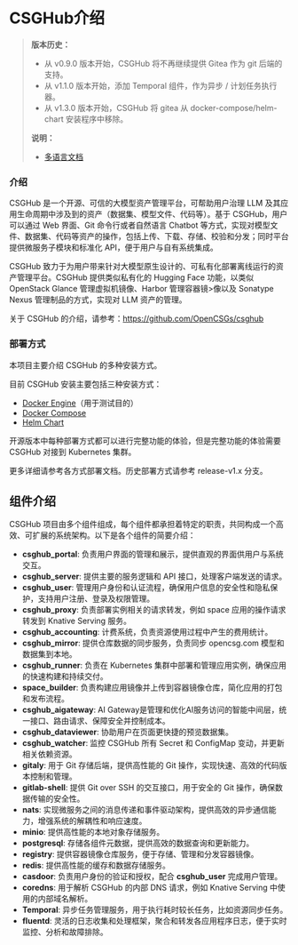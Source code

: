 # CSGHub介绍

> **版本历史：**
>
> - 从 v0.9.0 版本开始，CSGHub 将不再继续提供 Gitea 作为 git 后端的支持。
> - 从 v1.1.0 版本开始，添加 Temporal 组件，作为异步 / 计划任务执行器。
> - 从 v1.3.0 版本开始，CSGHub 将 gitea 从 docker-compose/helm-chart 安装程序中移除。
>
> **说明：**
>
> - [多语言文档](../../docs/)

### 介绍

CSGHub 是一个开源、可信的大模型资产管理平台，可帮助用户治理 LLM 及其应用生命周期中涉及到的资产（数据集、模型文件、代码等）。基于 CSGHub，用户可以通过 Web 界面、Git 命令行或者自然语言 Chatbot 等方式，实现对模型文件、数据集、代码等资产的操作，包括上传、下载、存储、校验和分发；同时平台提供微服务子模块和标准化 API，便于用户与自有系统集成。

CSGHub 致力于为用户带来针对大模型原生设计的、可私有化部署离线运行的资产管理平台。CSGHub 提供类似私有化的 Hugging Face 功能，以类似 OpenStack Glance 管理虚拟机镜像、Harbor 管理容器镜>像以及 Sonatype Nexus 管理制品的方式，实现对 LLM 资产的管理。

关于 CSGHub 的介绍，请参考：https://github.com/OpenCSGs/csghub

### 部署方式

本项目主要介绍 CSGHub 的多种安装方式。

目前 CSGHub 安装主要包括三种安装方式：

- [Docker Engine](./install_csghub_by_docker_cn.md)（用于测试目的）
- [Docker Compose](./install_csghub_by_docker_compose_cn.md)
- [Helm Chart](./install_csghub_by_helm_cn.md)

开源版本中每种部署方式都可以进行完整功能的体验，但是完整功能的体验需要 CSGHub 对接到 Kubernetes 集群。

更多详细请参考各方式部署文档。历史部署方式请参考 release-v1.x 分支。

## 组件介绍

CSGHub 项目由多个组件组成，每个组件都承担着特定的职责，共同构成一个高效、可扩展的系统架构。以下是各个组件的简要介绍：

- **csghub_portal**: 负责用户界面的管理和展示，提供直观的界面供用户与系统交互。
- **csghub_server**: 提供主要的服务逻辑和 API 接口，处理客户端发送的请求。
- **csghub_user**: 管理用户身份和认证流程，确保用户信息的安全性和隐私保护，支持用户注册、登录及权限管理。
- **csghub_proxy**: 负责部署实例相关的请求转发，例如 space 应用的操作请求转发到 Knative Serving 服务。
- **csghub_accounting**: 计费系统，负责资源使用过程中产生的费用统计。
- **csghub_mirror**: 提供仓库数据的同步服务，负责同步 opencsg.com 模型和数据集到本地。
- **csghub_runner**: 负责在 Kubernetes 集群中部署和管理应用实例，确保应用的快速构建和持续交付。
- **space_builder**: 负责构建应用镜像并上传到容器镜像仓库，简化应用的打包和发布流程。
- **csghub_aigateway**: AI Gateway是管理和优化AI服务访问的智能中间层，统一接口、路由请求、保障安全并控制成本。
- **csghub_dataviewer**: 协助用户在页面更快捷的预览数据集。
- **csghub_watcher**: 监控 CSGHub  所有 Secret 和 ConfigMap 变动，并更新相关依赖资源。
- **gitaly**: 用于 Git 存储后端，提供高性能的 Git 操作，实现快速、高效的代码版本控制和管理。
- **gitlab-shell**: 提供 Git over SSH 的交互接口，用于安全的 Git 操作，确保数据传输的安全性。
- **nats**: 实现微服务之间的消息传递和事件驱动架构，提供高效的异步通信能力，增强系统的解耦性和响应速度。
- **minio**: 提供高性能的本地对象存储服务。
- **postgresql**: 存储各组件元数据，提供高效的数据查询和更新能力。
- **registry**: 提供容器镜像仓库服务，便于存储、管理和分发容器镜像。
- **redis**: 提供高性能的缓存和数据存储服务。
- **casdoor**: 负责用户身份的验证和授权，配合 **csghub_user** 完成用户管理。
- **coredns**: 用于解析 CSGHub 的内部 DNS 请求，例如 Knative Serving 中使用的内部域名解析。
- **Temporal**: 异步任务管理服务，用于执行耗时较长任务，比如资源同步任务。
- **fluentd**: 灵活的日志收集和处理框架，聚合和转发各应用程序日志，便于实时监控、分析和故障排除。